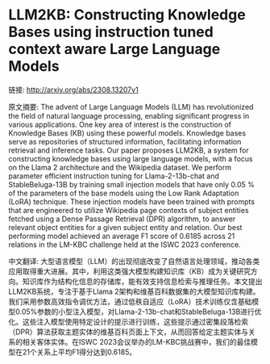 # LLM2KB: Constructing Knowledge Bases using instruction tuned context aware Large Language Models

链接: http://arxiv.org/abs/2308.13207v1

原文摘要:
The advent of Large Language Models (LLM) has revolutionized the field of
natural language processing, enabling significant progress in various
applications. One key area of interest is the construction of Knowledge Bases
(KB) using these powerful models. Knowledge bases serve as repositories of
structured information, facilitating information retrieval and inference tasks.
Our paper proposes LLM2KB, a system for constructing knowledge bases using
large language models, with a focus on the Llama 2 architecture and the
Wikipedia dataset. We perform parameter efficient instruction tuning for
Llama-2-13b-chat and StableBeluga-13B by training small injection models that
have only 0.05 % of the parameters of the base models using the Low Rank
Adaptation (LoRA) technique. These injection models have been trained with
prompts that are engineered to utilize Wikipedia page contexts of subject
entities fetched using a Dense Passage Retrieval (DPR) algorithm, to answer
relevant object entities for a given subject entity and relation. Our best
performing model achieved an average F1 score of 0.6185 across 21 relations in
the LM-KBC challenge held at the ISWC 2023 conference.

中文翻译:
大型语言模型（LLM）的出现彻底改变了自然语言处理领域，推动各类应用取得重大进展。其中，利用这类强大模型构建知识库（KB）成为关键研究方向。知识库作为结构化信息的存储库，能有效支持信息检索与推理任务。本文提出LLM2KB系统，专注于基于Llama 2架构和维基百科数据集的大模型知识库构建。我们采用参数高效指令调优方法，通过低秩自适应（LoRA）技术训练仅含基础模型0.05%参数的小型注入模型，对Llama-2-13b-chat和StableBeluga-13B进行优化。这些注入模型使用特定设计的提示进行训练，这些提示通过密集段落检索（DPR）算法获取主题实体的维基百科页面上下文，从而回答给定主题实体与关系的相关客体实体。在ISWC 2023会议举办的LM-KBC挑战赛中，我们的最佳模型在21个关系上平均F1得分达到0.6185。
